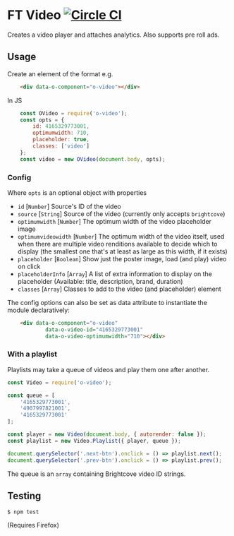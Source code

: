 # FT Video [![Circle CI](https://circleci.com/gh/Financial-Times/o-video.svg?style=svg)](https://circleci.com/gh/Financial-Times/o-video)

Creates a video player and attaches analytics. Also supports pre roll ads.

## Usage

Create an element of the format e.g.

```html
    <div data-o-component="o-video"></div>
```

In JS

```js
    const OVideo = require('o-video');
    const opts = {
        id: 4165329773001,
        optimumwidth: 710,
        placeholder: true,
        classes: ['video']
    };
    const video = new OVideo(document.body, opts);
```

### Config

Where `opts` is an optional object with properties

 * `id` [`Number`] Source's ID of the video
 * `source` [`String`] Source of the video (currently only accepts `brightcove`)
 * `optimumwidth` [`Number`] The optimum width of the video placeholder image
 * `optimumvideowidth` [`Number`] The optimum width of the video itself, used when there are multiple video renditions available to
 decide which to display (the smallest one that's at least as large as this width, if it exists)
 * `placeholder` [`Boolean`] Show just the poster image, load (and play) video on click
 * `placeholderInfo` [`Array`] A list of extra information to display on the placeholder (Available: title, description, brand, duration)
 * `classes` [`Array`] Classes to add to the video (and placeholder) element

The config options can also be set as data attribute to instantiate the module declaratively:

```html
    <div data-o-component="o-video"
            data-o-video-id="4165329773001"
            data-o-video-optimumwidth="710"></div>
```

### With a playlist

Playlists may take a queue of videos and play them one after another.

```js
const Video = require('o-video');

const queue = [
    '4165329773001',
    '4907997821001',
    '4165329773001'
];

const player = new Video(document.body, { autorender: false });
const playlist = new Video.Playlist({ player, queue });

document.querySelector('.next-btn').onclick = () => playlist.next();
document.querySelector('.prev-btn').onclick = () => playlist.prev();
```

The queue is an `array` containing Brightcove video ID strings.

## Testing

    $ npm test

(Requires Firefox)
